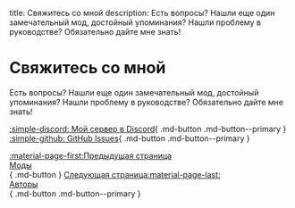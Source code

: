 title: Свяжитесь со мной
description: Есть вопросы? Нашли еще один замечательный мод, достойный упоминания? Нашли проблему в руководстве? Обязательно дайте мне знать!

# Свяжитесь со мной
Есть вопросы? Нашли еще один замечательный мод, достойный упоминания? Нашли проблему в руководстве? Обязательно дайте мне знать!

[:simple-discord: Мой сервер в Discord](https://discord.gg/zwmsQqExbQ){ .md-button .md-button--primary } [:simple-github: GitHub Issues](https://github.com/gillian-guide/gillian-guide.github.io/issues){ .md-button .md-button--primary }

[:material-page-first:Предыдущая страница <br>Моды</br>](extras/mods.md){ .md-button } [Следующая страница:material-page-last: <br>Авторы</br>](credits.md){ .md-button .md-button--primary }